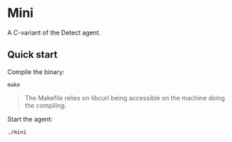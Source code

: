 # Mini

A C-variant of the Detect agent.

## Quick start

Compile the binary:
```
make
```
> The Makefile relies on libcurl being accessible on the machine doing the compiling.

Start the agent:
```
./mini
```